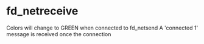 # fd_netreceive 



 

 

Colors will change to GREEN when connected to fd_netsend
A 'connected 1' message is received once the connection


 
